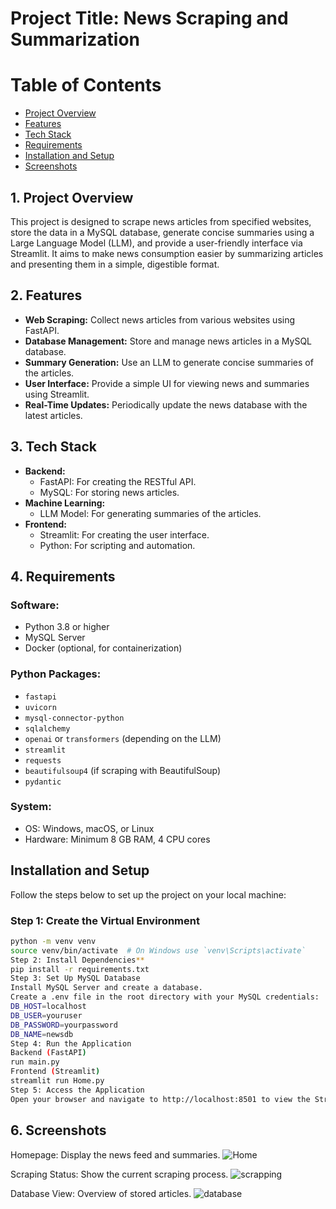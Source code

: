 # **Project Title: News Scraping and Summarization**
# **Table of Contents**

- [Project Overview](#project-overview)
- [Features](#features)
- [Tech Stack](#tech-stack)
- [Requirements](#requirements)
- [Installation and Setup](#installation-and-setup)
- [Screenshots](#screenshots)

## **1. Project Overview**
This project is designed to scrape news articles from specified websites, store the data in a MySQL database, generate concise summaries using a Large Language Model (LLM), and provide a user-friendly interface via Streamlit. It aims to make news consumption easier by summarizing articles and presenting them in a simple, digestible format.

## **2. Features**
- **Web Scraping:** Collect news articles from various websites using FastAPI.
- **Database Management:** Store and manage news articles in a MySQL database.
- **Summary Generation:** Use an LLM to generate concise summaries of the articles.
- **User Interface:** Provide a simple UI for viewing news and summaries using Streamlit.
- **Real-Time Updates:** Periodically update the news database with the latest articles.

## **3. Tech Stack**

- **Backend:**
  - FastAPI: For creating the RESTful API.
  - MySQL: For storing news articles.
- **Machine Learning:**
  - LLM Model: For generating summaries of the articles.
- **Frontend:**
  - Streamlit: For creating the user interface.
  - Python: For scripting and automation.

## **4. Requirements**

### **Software:**
- Python 3.8 or higher
- MySQL Server
- Docker (optional, for containerization)

### **Python Packages:**
- `fastapi`
- `uvicorn`
- `mysql-connector-python`
- `sqlalchemy`
- `openai` or `transformers` (depending on the LLM)
- `streamlit`
- `requests`
- `beautifulsoup4` (if scraping with BeautifulSoup)
- `pydantic`

### **System:**
- OS: Windows, macOS, or Linux
- Hardware: Minimum 8 GB RAM, 4 CPU cores

## **Installation and Setup**

Follow the steps below to set up the project on your local machine:

### **Step 1: Create the Virtual Environment**

```bash
python -m venv venv
source venv/bin/activate  # On Windows use `venv\Scripts\activate`
Step 2: Install Dependencies**
pip install -r requirements.txt
Step 3: Set Up MySQL Database
Install MySQL Server and create a database.
Create a .env file in the root directory with your MySQL credentials:
DB_HOST=localhost
DB_USER=youruser
DB_PASSWORD=yourpassword
DB_NAME=newsdb
Step 4: Run the Application
Backend (FastAPI)
run main.py
Frontend (Streamlit)
streamlit run Home.py
Step 5: Access the Application
Open your browser and navigate to http://localhost:8501 to view the Streamlit UI.
```
## **6. Screenshots**
Homepage: Display the news feed and summaries.
![Home](https://github.com/user-attachments/assets/fcac2034-e6c4-419c-b35a-06f8e83eae5f)

Scraping Status: Show the current scraping process.
![scrapping](https://github.com/user-attachments/assets/54d91f03-b936-4bcd-96bf-3d1e03014728)

Database View: Overview of stored articles.
![database](https://github.com/user-attachments/assets/9df8018c-e976-4d37-a399-9c94b0a5b4dd)

